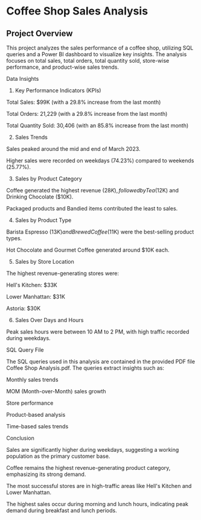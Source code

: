 # Coffee Shop Sales Analysis

## Project Overview

This project analyzes the sales performance of a coffee shop, utilizing SQL queries and a Power BI dashboard to visualize key insights. The analysis focuses on total sales, total orders, total quantity sold, store-wise performance, and product-wise sales trends.

Data Insights

1. Key Performance Indicators (KPIs)

Total Sales: $99K (with a 29.8% increase from the last month)

Total Orders: 21,229 (with a 29.8% increase from the last month)

Total Quantity Sold: 30,406 (with an 85.8% increase from the last month)

2. Sales Trends

Sales peaked around the mid and end of March 2023.

Higher sales were recorded on weekdays (74.23%) compared to weekends (25.77%).

3. Sales by Product Category

Coffee generated the highest revenue ($28K), followed by Tea ($12K) and Drinking Chocolate ($10K).

Packaged products and Bandied items contributed the least to sales.

4. Sales by Product Type

Barista Espresso ($13K) and Brewed Coffee ($11K) were the best-selling product types.

Hot Chocolate and Gourmet Coffee generated around $10K each.

5. Sales by Store Location

The highest revenue-generating stores were:

Hell's Kitchen: $33K

Lower Manhattan: $31K

Astoria: $30K

6. Sales Over Days and Hours

Peak sales hours were between 10 AM to 2 PM, with high traffic recorded during weekdays.

SQL Query File

The SQL queries used in this analysis are contained in the provided PDF file Coffee Shop Analysis.pdf. The queries extract insights such as:

Monthly sales trends

MOM (Month-over-Month) sales growth

Store performance

Product-based analysis

Time-based sales trends

Conclusion

Sales are significantly higher during weekdays, suggesting a working population as the primary customer base.

Coffee remains the highest revenue-generating product category, emphasizing its strong demand.

The most successful stores are in high-traffic areas like Hell's Kitchen and Lower Manhattan.

The highest sales occur during morning and lunch hours, indicating peak demand during breakfast and lunch periods.
